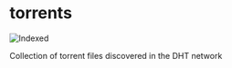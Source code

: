 torrents 
========
![Indexed](https://img.shields.io/badge/indexed-220731-blue)

Collection of torrent files discovered in the DHT network
